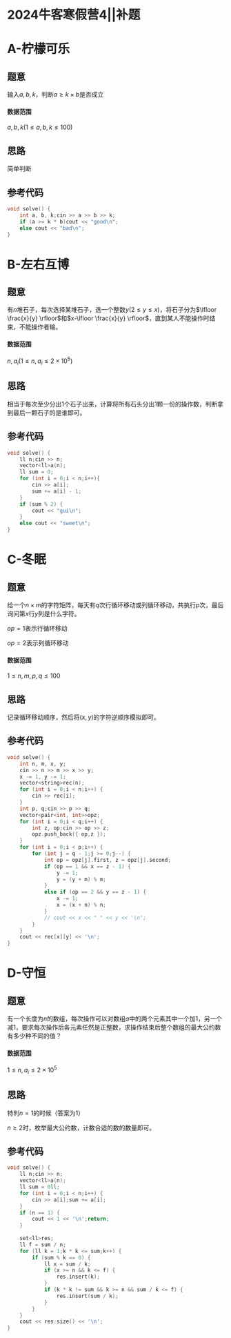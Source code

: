 # 2024牛客寒假营4||补题


# A-柠檬可乐

## 题意

输入$a,b,k$，判断$a\ge k\times b$是否成立

#### 数据范围

$a,b,k(1\leq a,b,k\leq 100)$

## 思路

简单判断

## 参考代码

```cpp
void solve() {
    int a, b, k;cin >> a >> b >> k;
    if (a >= k * b)cout << "good\n";
    else cout << "bad\n";
}
```

# B-左右互博

## 题意

有$n$堆石子，每次选择某堆石子，选一个整数$y(2\leq y\leq x)$，将石子分为$\lfloor \frac{x}{y} \rfloor$和$x-\lfloor \frac{x}{y} \rfloor$，直到某人不能操作时结束，不能操作者输。

#### 数据范围

$n,a_i(1\leq n,a_i \leq 2\times 10^5)$

## 思路

相当于每次至少分出1个石子出来，计算将所有石头分出1颗一份的操作数，判断拿到最后一颗石子的是谁即可。

## 参考代码

```cpp
void solve() {
    ll n;cin >> n;
    vector<ll>a(n);
    ll sum = 0;
    for (int i = 0;i < n;i++){
        cin >> a[i];
        sum += a[i] - 1;
    }
    if (sum % 2) {
        cout << "gui\n";
    }
    else cout << "sweet\n";
}
```

# C-冬眠

## 题意

给一个$n\times m$的字符矩阵，每天有$q$次行循环移动或列循环移动，共执行$p$次，最后询问第$x$行$y$​列是什么字符。

$op=1$表示行循环移动

$op=2$表示列循环移动

#### 数据范围

$1\leq n,m,p,q\leq 100$

## 思路

记录循环移动顺序，然后将$(x,y)$的字符逆顺序模拟即可。

## 参考代码

```cpp
void solve() {
    int n, m, x, y;
    cin >> n >> m >> x >> y;
    x -= 1, y -= 1;
    vector<string>rec(n);
    for (int i = 0;i < n;i++) {
        cin >> rec[i];
    }
    int p, q;cin >> p >> q;
    vector<pair<int, int>>opz;
    for (int i = 0;i < q;i++) {
        int z, op;cin >> op >> z;
        opz.push_back({ op,z });
    }
    for (int i = 0;i < p;i++) {
        for (int j = q - 1;j >= 0;j--) {
            int op = opz[j].first, z = opz[j].second;
            if (op == 1 && x == z - 1) {
                y -= 1;
                y = (y + m) % m;
            }
            else if (op == 2 && y == z - 1) {
                x -= 1;
                x = (x + n) % n;
            }
            // cout << x << " " << y << '\n';
        }
    }
    cout << rec[x][y] << '\n';
}
```

# D-守恒

## 题意

有一个长度为$n$的数组，每次操作可以对数组$a$中的两个元素其中一个加1，另一个减1，要求每次操作后各元素任然是正整数，求操作结束后整个数组的最大公约数有多少种不同的值？

#### 数据范围

$1\leq n,a_i\leq 2\times 10^5$

## 思路

特判$n=1$的时候（答案为1）

$n\ge 2$时，枚举最大公约数，计数合适的数的数量即可。

## 参考代码

```cpp
void solve() {
    ll n;cin >> n;
    vector<ll>a(n);
    ll sum = 0ll;
    for (int i = 0;i < n;i++) {
        cin >> a[i];sum += a[i];
    }
    if (n == 1) {
        cout << 1 << '\n';return;
    }
    
    set<ll>res;
    ll f = sum / n;
    for (ll k = 1;k * k <= sum;k++) {
        if (sum % k == 0) {
            ll x = sum / k;
            if (x >= n && k <= f) {
                res.insert(k);
            }
            if (k * k != sum && k >= n && sum / k <= f) {
                res.insert(sum / k);
            }
        }
    }
    cout << res.size() << '\n';
}
```


